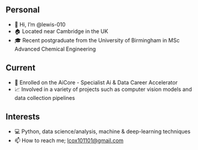 ## Personal
- 👋 Hi, I’m @lewis-010 
- :house: Located near Cambridge in the UK
- :mortar_board: Recent postgraduate from the University of Birmingham in MSc Advanced Chemical Engineering
## Current
- :notebook: Enrolled on the AiCore - Specialist Ai & Data Career Accelerator
- :chart_with_upwards_trend: Involved in a variety of projects such as computer vision models and data collection pipelines
## Interests
- :computer: Python, data science/analysis, machine & deep-learning techniques
- :mailbox: How to reach me; lcox101101@gmail.com

<!---
lewis-010/lewis-010 is a ✨ special ✨ repository because its `README.md` (this file) appears on your GitHub profile.
You can click the Preview link to take a look at your changes.
--->
